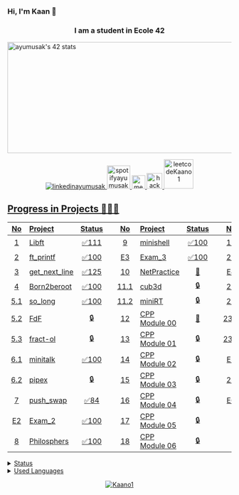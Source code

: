### Hi, I'm Kaan 👋
<h3 align="center"> I am a student in Ecole 42</h3>
<a href="https://github.com/JaeSeoKim/badge42"><img src="https://badge42.vercel.app/api/v2/clci365sk00160gla37ebl0v4/stats?cursusId=21&coalitionId=230" alt="ayumusak's 42 stats" height=250 width="1000"/></a>
<p align="center">
  <a href="https://www.linkedin.com/in/ahmet-kaan-yumu%C5%9Fakdiken-225100236/" target="blank">
    <img src="https://img.shields.io/badge/linkedin-%230077B5.svg?&style=for-the-badge&logo=linkedin&logoColor=white" alt="linkedinayumusak" />
  </a>

  </a>
  <a href="https://open.spotify.com/user/31r4w5ki7ekla363srfpay3s7dom?si=788142c971ed489e" target="blank">
    <img src="https://www.scdn.co/i/_global/open-graph-default.png" width="52" alt="spotifyayumusak" />
  </a>
  
  <a href="https://www.instagram.com/_ayumusak_/" target="blank">
    <img src="https://upload.wikimedia.org/wikipedia/commons/a/a5/Instagram_icon.png" width="30" alt="medium ayumusak" />
  </a>
  
  <a href="https://www.hackerrank.com/ahmetyumusakdik1?hr_r=1" target="blank">
    <img src="https://upload.wikimedia.org/wikipedia/commons/4/40/HackerRank_Icon-1000px.png" width="35" alt="hackerrankayumusak" />

  <a href="https://leetcode.com/ahmetyumusakdiken13/" target="blank">
    <img src="https://miro.medium.com/max/1400/0*MRBGy-Gjd9PRl_HS.jpeg" width="66" alt="leetcodeKaano1" />
</p>

## Progress in Projects 🌟🌟🌟
| No  | Project                                     | Status |   | No  | Project                                   | Status |   | No  | Project                        | Status |
| :-: | :------------------------------------------ | :----: | - | :-: | :---------------------------------------- | :----: | - | :-: | :----------------------------- | :----: |
| 1   | [Libft](../../../Libft)                  | ✅111  |   | 9   | [minishell](../../../Minishell)                                 | ✅100     |   | 19  | CPP Module 07                               | 🔒     |
| 2   | [ft_printf](../../../Ft_printf)          | ✅100  |   | E3  | Exam_3                                      | ✅100     |   | 20  | CPP Module 08                               | 🔒     |
| 3   | [get_next_line](../../../Get_next_line)  | ✅125  |   | 10  | [NetPractice](../../../NetPractice)                                 | 📝     |   | E4  | Exam_4                                      | 🔒     |
| 4   | Born2beroot      | ✅100  |   | 11.1| cub3d                                       | 🔒     |   | 21  | ft_containers                               | 🔒     |
| 5.1 | [so_long](../../../So_long)              | ✅100  |   | 11.2| miniRT                                      | 🔒     |   | 22  | Inception                                   | 🔒     |
| 5.2 | FdF                                         | 🔒     |   | 12  | [CPP Module 00](../../../CPP)                               | 📝     |   | 23.1| webserv                                     | 🔒     |
| 5.3 | fract-ol                                    | 🔒     |   | 13  | CPP Module 01                               | 🔒     |   | 23.2| ft_irc                                      | 🔒     |
| 6.1 | [minitalk](../../../Minitalk)            | ✅100  |   | 14  | CPP Module 02                               | 🔒     |   | E5  | Exam_5                                      | 🔒     |
| 6.2 | pipex                                       | 🔒     |   | 15  | CPP Module 03                               | 🔒     |   | 24  | ft_transcendence                            | 🔒     |
| 7   | [push_swap](../../../Push_swap)          | ✅84   |   | 16  | CPP Module 04                               | 🔒     |   | E6  | Exam_6                                      | 🔒     |
| E2  | Exam_2                   | ✅100    |   | 17  | CPP Module 05                               | 🔒     |
| 8   | [Philosphers](../../../Philo)                               | ✅100     |   | 18  | CPP Module 06                               | 🔒     |

<details>
<summary>Status</summary>
<img src="https://github-readme-stats.vercel.app/api?username=Kaano1&theme=tokyonight" >
</details>

<details>
<summary>Used Languages</summary>
<img src="https://github-readme-stats.vercel.app/api/top-langs/?username=Kaano1&layout=radical" >
</details>

<p align="center"> <img src="https://komarev.com/ghpvc/?username=Kaano1&label=Profile%20views&color=blueviolet&style=flat" alt="Kaano1" /> </p>  
